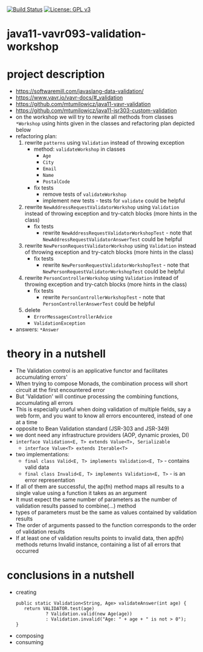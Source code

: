 [![Build Status](https://travis-ci.com/mtumilowicz/java11-vavr093-validation-workshop.svg?branch=master)](https://travis-ci.com/mtumilowicz/java11-vavr093-validation-workshop)
[![License: GPL v3](https://img.shields.io/badge/License-GPLv3-blue.svg)](https://www.gnu.org/licenses/gpl-3.0)
# java11-vavr093-validation-workshop

# project description
* https://softwaremill.com/javaslang-data-validation/  
* https://www.vavr.io/vavr-docs/#_validation  
* https://github.com/mtumilowicz/java11-vavr-validation
* https://github.com/mtumilowicz/java11-jsr303-custom-validation
* on the workshop we will try to rewrite all methods from classes `*Workshop` 
using hints given in the classes and refactoring plan depicted below
* refactoring plan:
    1. rewrite `patterns` using `Validation` instead of throwing exception
        * method: `validateWorkshop` in classes
            * `Age`
            * `City`
            * `Email`
            * `Name`
            * `PostalCode`
        * fix tests
            * remove tests of `validateWorkshop`
            * implement new tests - tests for `validate` could be helpful
    1. rewrite `NewAddressRequestValidatorWorkshop` using `Validation` instead 
        of throwing exception and try-catch blocks (more hints in the class)
        * fix tests 
            * rewrite `NewAddressRequestValidatorWorkshopTest` - note that 
            `NewAddressRequestValidatorAnswerTest` could be helpful
    1. rewrite `NewPersonRequestValidatorWorkshop` using `Validation` instead 
        of throwing exception and try-catch blocks (more hints in the class)
        * fix tests 
            * rewrite `NewPersonRequestValidatorWorkshopTest` - note that 
            `NewPersonRequestValidatorWorkshopTest` could be helpful
    1. rewrite `PersonControllerWorkshop` using `Validation` instead
        of throwing exception and try-catch blocks (more hints in the class)
        * fix tests
            * rewrite `PersonControllerWorkshopTest` - note that
            `PersonControllerAnswerTest` could be helpful
    1. delete
        * `ErrorMessagesControllerAdvice`
        * `ValidationException`
* answers: `*Answer`

# theory in a nutshell
* The Validation control is an applicative functor and facilitates accumulating errors'
* When trying to compose Monads, the combination process will short circuit at the first encountered error
* But 'Validation' will continue processing the combining functions, accumulating all errors
* This is especially useful when doing validation of multiple fields, say a web form, and you want to know 
all errors encountered, instead of one at a time
* opposite to Bean Validation standard (JSR-303 and JSR-349)
* we dont need any infrastructure providers (AOP, dynamic proxies, DI)
* `interface Validation<E, T> extends Value<T>, Serializable`
    * `interface Value<T> extends Iterable<T>`
* two implementations:
    * `final class Valid<E, T> implements Validation<E, T>` - contains valid data
    * `final class Invalid<E, T> implements Validation<E, T>` - is an error representation
* If all of them are successful, the ap(fn) method maps all results to a single value using a function 
it takes as an argument
* It must expect the same number of parameters as the number of validation results passed to 
combine(...) method
* types of parameters must be the same as values contained by validation results
* The order of arguments passed to the function corresponds to the order of validation results
* If at least one of validation results points to invalid data, then ap(fn) methods returns Invalid instance, 
containing a list of all errors that occurred

# conclusions in a nutshell
* creating
    ```
   public static Validation<String, Age> validateAnswer(int age) {
       return VALIDATOR.test(age)
               ? Validation.valid(new Age(age))
               : Validation.invalid("Age: " + age + " is not > 0");
   }
    ```
* composing
* consuming